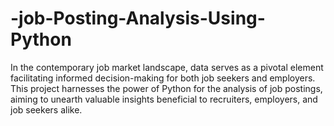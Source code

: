 # -job-Posting-Analysis-Using-Python
In the contemporary job market landscape, data serves as a pivotal element facilitating informed decision-making for both job seekers and employers. This project harnesses the power of Python for the analysis of job postings, aiming to unearth valuable insights beneficial to recruiters, employers, and job seekers alike.
